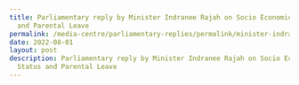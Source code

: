 ```yaml
---
title: Parliamentary reply by Minister Indranee Rajah on Socio Economic Status
  and Parental Leave
permalink: /media-centre/parliamentary-replies/permalink/minister-indranee-rajah-on-parental-leave
date: 2022-08-01
layout: post
description: Parliamentary reply by Minister Indranee Rajah on Socio Economic
  Status and Parental Leave
---
```

